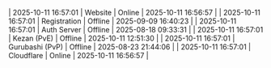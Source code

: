 | 2025-10-11 16:57:01 | Website | Online | 2025-10-11 16:56:57 |
| 2025-10-11 16:57:01 | Registration | Offline | 2025-09-09 16:40:23 |
| 2025-10-11 16:57:01 | Auth Server | Offline | 2025-08-18 09:33:31 |
| 2025-10-11 16:57:01 | Kezan (PvE) | Offline | 2025-10-11 12:51:30 |
| 2025-10-11 16:57:01 | Gurubashi (PvP) | Offline | 2025-08-23 21:44:06 |
| 2025-10-11 16:57:01 | Cloudflare | Online | 2025-10-11 16:56:57 |
